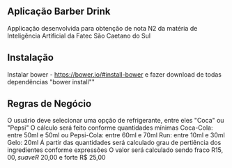 ## Aplicação Barber Drink        

Applicação desenvolvida para obtenção de nota N2 da matéria de Inteligência Artificial da Fatec São Caetano do Sul

## Instalação        

Instalar bower - https://bower.io/#install-bower e fazer download de todas dependências "bower install"</code>"


## Regras de Negócio       

O usuário deve selecionar uma opção de refrigerante, entre eles "Coca" ou "Pepsi"
O cálculo será feito conforme quantidades mínimas
Coca-Cola: entre 50ml e 50ml ou Pepsi-Cola: entre 60ml e 70ml
Run: entre 10ml e 30ml
Gelo: 20ml
Á partir das quantidades será calculado grau de pertiência dos ingredientes conforme expressões
O valor será calculado sendo fraco R$15,00, suave R$ 20,00 e forte R$ 25,00

